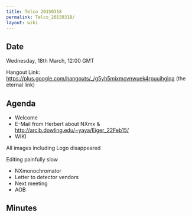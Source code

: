 ```yaml
---
title: Telco 20150318
permalink: Telco_20150318/
layout: wiki
---
```


Date
----

Wednesday, 18th March, 12:00 GMT

Hangout Link:
<https://plus.google.com/hangouts/_/g5yh5mixmcvnwuek4rpuuihglqa> (the
eternal link)

Agenda
------

-   Welcome
-   E-Mail from Herbert about NXmx &
    <http://arcib.dowling.edu/~yaya/Eiger_22Feb15/>
-   WIKI

  
  
All images including Logo disappeared

Editing painfully slow

-   NXmonochromator
-   Letter to detector vendors
-   Next meeting
-   AOB

Minutes
-------
